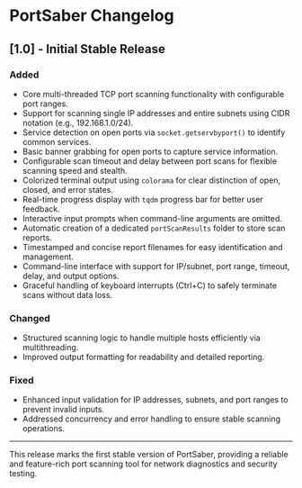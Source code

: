 # PortSaber Changelog

## [1.0] - Initial Stable Release

### Added
- Core multi-threaded TCP port scanning functionality with configurable port ranges.
- Support for scanning single IP addresses and entire subnets using CIDR notation (e.g., 192.168.1.0/24).
- Service detection on open ports via `socket.getservbyport()` to identify common services.
- Basic banner grabbing for open ports to capture service information.
- Configurable scan timeout and delay between port scans for flexible scanning speed and stealth.
- Colorized terminal output using `colorama` for clear distinction of open, closed, and error states.
- Real-time progress display with `tqdm` progress bar for better user feedback.
- Interactive input prompts when command-line arguments are omitted.
- Automatic creation of a dedicated `portScanResults` folder to store scan reports.
- Timestamped and concise report filenames for easy identification and management.
- Command-line interface with support for IP/subnet, port range, timeout, delay, and output options.
- Graceful handling of keyboard interrupts (Ctrl+C) to safely terminate scans without data loss.

### Changed
- Structured scanning logic to handle multiple hosts efficiently via multithreading.
- Improved output formatting for readability and detailed reporting.

### Fixed
- Enhanced input validation for IP addresses, subnets, and port ranges to prevent invalid inputs.
- Addressed concurrency and error handling to ensure stable scanning operations.

---

This release marks the first stable version of PortSaber, providing a reliable and feature-rich port scanning tool for network diagnostics and security testing.
